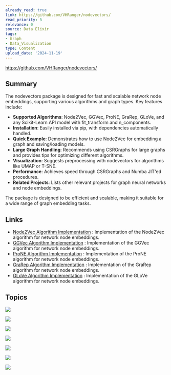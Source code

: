 ```yaml
---
already_read: true
link: https://github.com/VHRanger/nodevectors/
read_priority: 5
relevance: 0
source: Data Elixir
tags:
- Graph
- Data_Visualization
type: Content
upload_date: '2024-11-19'
---
```


https://github.com/VHRanger/nodevectors/
## Summary

The nodevectors package is designed for fast and scalable network node embeddings, supporting various algorithms and graph types. Key features include:

- **Supported Algorithms**: Node2Vec, GGVec, ProNE, GraRep, GLoVe, and any Scikit-Learn API model with fit_transform and n_components.
- **Installation**: Easily installed via pip, with dependencies automatically handled.
- **Quick Example**: Demonstrates how to use Node2Vec for embedding a graph and saving/loading models.
- **Large Graph Handling**: Recommends using CSRGraphs for large graphs and provides tips for optimizing different algorithms.
- **Visualization**: Suggests preprocessing with nodevectors for algorithms like UMAP or T-SNE.
- **Performance**: Achieves speed through CSRGraphs and Numba JIT'ed procedures.
- **Related Projects**: Lists other relevant projects for graph neural networks and node embeddings.

The package is designed to be efficient and scalable, making it suitable for a wide range of graph embedding tasks.
## Links

- [Node2Vec Algorithm Implementation](https://github.com/VHRanger/nodevectors/blob/master/nodevectors/node2vec.py) : Implementation of the Node2Vec algorithm for network node embeddings.
- [GGVec Algorithm Implementation](https://github.com/VHRanger/nodevectors/blob/master/nodevectors/ggvec.py) : Implementation of the GGVec algorithm for network node embeddings.
- [ProNE Algorithm Implementation](https://github.com/VHRanger/nodevectors/blob/master/nodevectors/prone.py) : Implementation of the ProNE algorithm for network node embeddings.
- [GraRep Algorithm Implementation](https://github.com/VHRanger/nodevectors/blob/master/nodevectors/grarep.py) : Implementation of the GraRep algorithm for network node embeddings.
- [GLoVe Algorithm Implementation](https://github.com/VHRanger/nodevectors/blob/master/nodevectors/glove.py) : Implementation of the GLoVe algorithm for network node embeddings.

## Topics

![](topics/Library/nodevectors)

![](topics/Library/CSRGraphs)

![](topics/Model/Node2Vec)

![](topics/Model/GGVec)

![](topics/Model/ProNE)

![](topics/Model/GraRep)

![](topics/Concept/Graph%20Embedding)